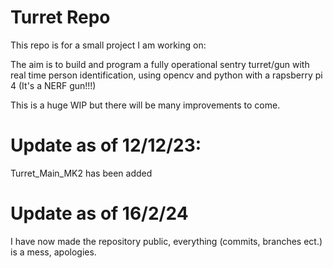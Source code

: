 # Turret Repo

This repo is for a small project I am working on:

The aim is to build and program a fully operational sentry turret/gun with real time person identification, using opencv and python with a rapsberry pi 4 (It's a NERF gun!!!)

This is a huge WIP but there will be many improvements to come.

# Update as of 12/12/23:

Turret_Main_MK2 has been added


# Update as of 16/2/24

I have now made the repository public, everything (commits, branches ect.) is a mess, apologies.
